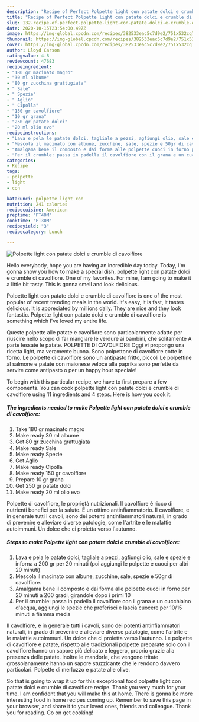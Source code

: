```yaml
---
description: "Recipe of Perfect Polpette light con patate dolci e crumble di cavolfiore"
title: "Recipe of Perfect Polpette light con patate dolci e crumble di cavolfiore"
slug: 132-recipe-of-perfect-polpette-light-con-patate-dolci-e-crumble-di-cavolfiore
date: 2020-10-15T23:54:00.497Z
image: https://img-global.cpcdn.com/recipes/382533eac5c7d9e2/751x532cq70/polpette-light-con-patate-dolci-e-crumble-di-cavolfiore-recipe-main-photo.jpg
thumbnail: https://img-global.cpcdn.com/recipes/382533eac5c7d9e2/751x532cq70/polpette-light-con-patate-dolci-e-crumble-di-cavolfiore-recipe-main-photo.jpg
cover: https://img-global.cpcdn.com/recipes/382533eac5c7d9e2/751x532cq70/polpette-light-con-patate-dolci-e-crumble-di-cavolfiore-recipe-main-photo.jpg
author: Lloyd Carson
ratingvalue: 4.8
reviewcount: 47683
recipeingredient:
- "180 gr macinato magro"
- "30 ml albume"
- "80 gr zucchina grattugiata"
- " Sale"
- " Spezie"
- " Aglio"
- " Cipolla"
- "150 gr cavolfiore"
- "10 gr grana"
- "250 gr patate dolci"
- "20 ml olio evo"
recipeinstructions:
- "Lava e pela le patate dolci, tagliale a pezzi, agfiungi olio, sale e spezie e inforna a 200 gr per 20 minuti (poi aggiungi le polpette e cuoci per altri 20 minuti)"
- "Mescola il macinato con albune, zucchine, sale, spezie e 50gr di cavolfiore."
- "Amalgama bene il composto e dai forma alle polpette cuoci in forno per 20 minuti a 200 gradi, girandole dopo i primi 10"
- "Per il crumble: passa in padella il cavolfiore con il grana e un cucchiaino d&#39;acqua, aggiungi le spezie che preferisci e lascia cuocere per 10/15 minuti a fiamma media"
categories:
- Recipe
tags:
- polpette
- light
- con

katakunci: polpette light con 
nutrition: 241 calories
recipecuisine: American
preptime: "PT40M"
cooktime: "PT30M"
recipeyield: "3"
recipecategory: Lunch

---
```



![Polpette light con patate dolci e crumble di cavolfiore](https://img-global.cpcdn.com/recipes/382533eac5c7d9e2/751x532cq70/polpette-light-con-patate-dolci-e-crumble-di-cavolfiore-recipe-main-photo.jpg)

Hello everybody, hope you are having an incredible day today. Today, I'm gonna show you how to make a special dish, polpette light con patate dolci e crumble di cavolfiore. One of my favorites. For mine, I am going to make it a little bit tasty. This is gonna smell and look delicious.

Polpette light con patate dolci e crumble di cavolfiore is one of the most popular of recent trending meals in the world. It's easy, it is fast, it tastes delicious. It is appreciated by millions daily. They are nice and they look fantastic. Polpette light con patate dolci e crumble di cavolfiore is something which I've loved my entire life.

Queste polpette alle patate e cavolfiore sono particolarmente adatte per riuscire nello scopo di far mangiare le verdure ai bambini, che solitamente A parte lessate le patate. POLPETTE DI CAVOLFIORE Oggi vi propongo una ricetta light, ma veramente buona. Sono polpettone di cavolfiore cotte in forno. Le polpette di cavolfiore sono un antipasto fritto, piccoli Le polpettine al salmone e patate con maionese veloce alla paprika sono perfette da servire come antipasto o per un happy hour speciale!


To begin with this particular recipe, we have to first prepare a few components. You can cook polpette light con patate dolci e crumble di cavolfiore using 11 ingredients and 4 steps. Here is how you cook it.

<!--inarticleads1-->

##### The ingredients needed to make Polpette light con patate dolci e crumble di cavolfiore:

1. Take 180 gr macinato magro
1. Make ready 30 ml albume
1. Get 80 gr zucchina grattugiata
1. Make ready  Sale
1. Make ready  Spezie
1. Get  Aglio
1. Make ready  Cipolla
1. Make ready 150 gr cavolfiore
1. Prepare 10 gr grana
1. Get 250 gr patate dolci
1. Make ready 20 ml olio evo


Polpette di cavolfiore, le proprietà nutrizionali. Il cavolfiore è ricco di nutrienti benefici per la salute. È un ottimo antinfiammatorio. Il cavolfiore, e in generale tutti i cavoli, sono dei potenti antinfiammatori naturali, in grado di prevenire e alleviare diverse patologie, come l&#39;artrite e le malattie autoimmuni. Un dolce che ci proietta verso l&#39;autunno. 

<!--inarticleads2-->

##### Steps to make Polpette light con patate dolci e crumble di cavolfiore:

1. Lava e pela le patate dolci, tagliale a pezzi, agfiungi olio, sale e spezie e inforna a 200 gr per 20 minuti (poi aggiungi le polpette e cuoci per altri 20 minuti)
1. Mescola il macinato con albune, zucchine, sale, spezie e 50gr di cavolfiore.
1. Amalgama bene il composto e dai forma alle polpette cuoci in forno per 20 minuti a 200 gradi, girandole dopo i primi 10
1. Per il crumble: passa in padella il cavolfiore con il grana e un cucchiaino d&#39;acqua, aggiungi le spezie che preferisci e lascia cuocere per 10/15 minuti a fiamma media


Il cavolfiore, e in generale tutti i cavoli, sono dei potenti antinfiammatori naturali, in grado di prevenire e alleviare diverse patologie, come l&#39;artrite e le malattie autoimmuni. Un dolce che ci proietta verso l&#39;autunno. Le polpette di cavolfiore e patate, rispetto alle tradizionali polpette preparate solo con il cavolfiore hanno un sapore più delicato e leggero, proprio grazie alla presenza delle patate. Inoltre le mandorle, che vengono tritate grossolanamente hanno un sapore stuzzicante che le rendono davvero particolari. Polpette di merluzzo e patate alle olive. 

So that is going to wrap it up for this exceptional food polpette light con patate dolci e crumble di cavolfiore recipe. Thank you very much for your time. I am confident that you will make this at home. There is gonna be more interesting food in home recipes coming up. Remember to save this page in your browser, and share it to your loved ones, friends and colleague. Thank you for reading. Go on get cooking!
